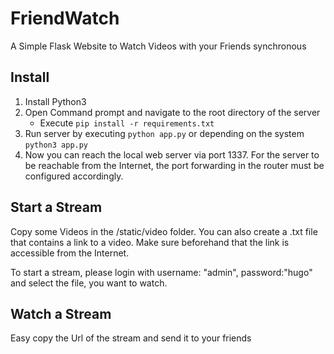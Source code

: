 # FriendWatch
A Simple Flask Website to Watch Videos with your Friends synchronous

## Install
1. Install Python3
2. Open Command prompt and navigate to the root directory of the server
    * Execute ```pip install -r requirements.txt```
3. Run server by executing ```python app.py``` or depending on the system ```python3 app.py```
4. Now you can reach the local web server via port 1337. 
For the server to be reachable from the Internet, the port forwarding in the router must be configured accordingly.

## Start a Stream
Copy some Videos in the /static/video folder. 
You can also create a .txt file that contains a link to a video. Make sure beforehand that the link is accessible from the Internet.

To start a stream, please login with username: "admin", password:"hugo" and select the file, you want to watch.

## Watch a Stream
Easy copy the Url of the stream and send it to your friends

